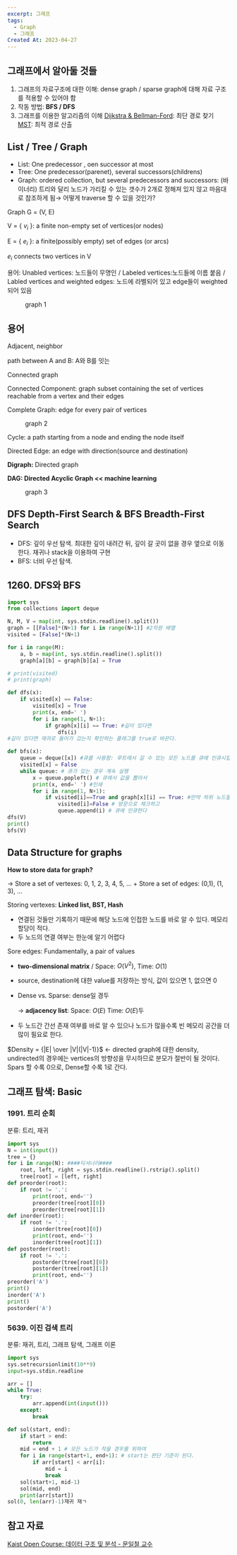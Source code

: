 ```yaml
---
excerpt: 그래프
tags:
  - Graph
  - 그래프
Created At: 2023-04-27
---
```

## 그래프에서 알아둘 것들

1. 그래프의 자료구조에 대한 이해: dense graph / sparse graph에 대해 자료 구조를 적용할 수 있어야 함
2. 작동 방법: **BFS / DFS**
3. 그래프를 이용한 알고리즘의 이해
[Dijkstra & Bellman-Ford](https://www.notion.so/Dijkstra-Bellman-Ford-d478400531904a5d9eb1fc4ece2869eb?pvs=21): 최단 경로 찾기
[MST](https://www.notion.so/MST-5fea75bb7bfa44d3a4f6a2d18d279de9?pvs=21): 최적 경로 산출

## List / Tree / Graph

- List: One predecessor , oen successor at most
- Tree: One predecessor(parenet), several successors(childrens)
- Graph: ordered collection, but several predecessors and successors: (바이너리) 트리와 달리 노드가 가리킬 수 있는 갯수가 2개로 정해져 있지 않고 마음대로 참조하게 됨→ 어떻게 traverse 할 수 있을 것인가?

Graph G = (V, E)

V = { $v_i$ }: a finite non-empty set of vertices(or nodes)

E = { $e_i$ }: a finite(possibly empty) set of edges (or arcs)

$e_i$ connects two vertices in V

용어: Unabled vertices: 노드들이 무명인 / Labeled vertices:노드들에 이름 붙음 / Labled vertices and weighted edges: 노드에 라벨되어 있고 edge들이 weighted되어 있음

<figure style="width: 85%" class="align-center">
  <img src="https://onedrive.live.com/embed?resid=C4F97B3B64AE3E7A%216756&authkey=%21AAnXB9Ur0EHcX30&width=976&height=228" alt="">
  <figcaption>graph 1</figcaption>
</figure>

## 용어

Adjacent, neighbor

path between A and B: A와 B를 잇는 

Connected graph

Connected Component: graph subset containing the set of vertices reachable from a vertex and their edges

Complete Graph: edge for every pair of vertices

<figure style="width: 85%" class="align-center">
  <img src="https://onedrive.live.com/embed?resid=C4F97B3B64AE3E7A%216754&authkey=%21APcSw5fLM8vF_0Q&width=1185&height=331" alt="">
  <figcaption>graph 2</figcaption>
</figure>

Cycle: a path starting from a node and ending the node itself

Directed Edge: an edge with direction(source and destination)

**Digraph:** Directed graph

**DAG: Directed Acyclic Graph << machine learning**

<figure style="width: 85%" class="align-center">
  <img src="https://onedrive.live.com/embed?resid=C4F97B3B64AE3E7A%216755&authkey=%21AIDYQsN4PyQSCic&width=1174&height=278" alt="">
  <figcaption>graph 3</figcaption>
</figure>

## DFS Depth-First Search & BFS Breadth-First Search

- DFS: 깊이 우선 탐색. 최대한 깊이 내려간 뒤, 깊이 갈 곳이 없을 경우 옆으로 이동한다. 재귀나 stack을 이용하여 구현
- BFS: 너비 우선 탐색.

## 1260. DFS와 BFS

```python
import sys
from collections import deque

N, M, V = map(int, sys.stdin.readline().split())
graph = [[False]*(N+1) for i in range(N+1)] #2차원 배열
visited = [False]*(N+1)

for i in range(M):
    a, b = map(int, sys.stdin.readline().split())
    graph[a][b] = graph[b][a] = True

# print(visited)
# print(graph)

def dfs(x):
    if visited[x] == False:
        visited[x] = True
        print(x, end=' ')
        for i in range(1, N+1):
            if graph[x][i] == True: #길이 있다면
                dfs(i)
#길이 있다면 재귀로 들어가 갔는지 확인하는 플래그를 true로 바꾼다.

def bfs(x):
    queue = deque([x]) #큐를 사용함: 루트에서 갈 수 있는 모든 노드를 큐에 인큐시킬것이다.
    visited[x] = False
    while queue: # 큐가 있는 경우 계속 실행
        x = queue.popleft() # 큐에서 값을 뽑아서
        print(x, end=' ') #인쇄
        for i in range(1, N+1): 
            if visited[i]==True and graph[x][i] == True: #만약 하위 노드들 중 방문하지 않고 길이 있는 경우
                visited[i]=False # 방문으로 체크하고
                queue.append(i) # 큐에 인큐한다
dfs(V)
print()
bfs(V)
```

## Data Structure for graphs

**How to store data for graph?**

→ Store a set of vertexes: 0, 1, 2, 3, 4, 5, … + Store a set of edges: (0,1), (1, 3), …

Storing vertexes: **Linked list, BST, Hash**

- 연결된 것들만 기록하기 때문에 해당 노드에 인접한 노드를 바로 알 수 있다. 메모리 할당이 적다.
- 두 노드의 연결 여부는 한눈에 알기 어렵다

Sore edges: Fundamentally, a pair of values

- **two-dimensional matrix** / Space: $O(V^2)$, Time: $O(1)$
- source, destination에 대한 value를 저장하는 방식, 값이 있으면 1, 없으면 0
- Dense vs. Sparse: dense일 경두
    
    → **adjacency list**: Space: $O(E)$ Time: $O(E)$두
    
- 두 노드간 간선 존재 여부를 바로 알 수 있으나 노드가 많을수록 빈 메모리 공간을 더 많이 필요로 한다.

$Density = {|E| \over |V|(|V|-1)}$ ← directed graph에 대한 density, undirected의 경우에는 vertices의 방향성을 무시하므로 분모가 절반이 될 것이다. Spars 할 수록 0으로, Dense할 수록 1로 간다.

## 그래프 탐색: Basic

### 1991. 트리 순회

분류: 트리, 재귀

```python
import sys
N = int(input())
tree = {}
for i in range(N): ####딕셔너리####
    root, left, right = sys.stdin.readline().rstrip().split()
    tree[root] = [left, right]
def preorder(root):
    if root != '.':
        print(root, end='')
        preorder(tree[root][0])
        preorder(tree[root][1])
def inorder(root):
    if root != '.':
        inorder(tree[root][0])
        print(root, end='')
        inorder(tree[root][1])
def postorder(root):
    if root != '.':
        postorder(tree[root][0])
        postorder(tree[root][1])
        print(root, end='')
preorder('A')
print()
inorder('A')
print()
postorder('A')
```

### 5639. 이진 검색 트리

분류: 재귀, 트리, 그래프 탐색, 그래프 이론

```python
import sys
sys.setrecursionlimit(10**9)
input=sys.stdin.readline

arr = []
while True:
    try:
        arr.append(int(input()))
    except:
        break

def sol(start, end):
    if start > end:
        return
    mid = end + 1 # 모든 노드가 작을 경우를 위하여
    for i in range(start+1, end+1): # start는 판단 기준이 된다.
        if arr[start] < arr[i]:
            mid = i
            break
    sol(start+1, mid-1)
    sol(mid, end)
    print(arr[start])
sol(0, len(arr)-1)재귀 재ㄱ
```

## 참고 자료
[Kaist Open Course: 데이터 구조 및 분석 - 문일철 교수](https://kooc.kaist.ac.kr/datastructure-2019s2/lecture/40350?isDesc=false)